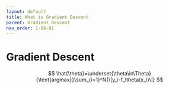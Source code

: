 ```yaml
---
layout: default
title: What is Gradient Descent
parent: Gradient Descent
nav_order: 1-06-01
---
```


# Gradient Descent

$$
\hat{\theta}=\underset{\theta\in\Theta}{\text{argmax}}\sum_{i=1}^N{\|y_i-f_\theta(x_i)\|}
$$
